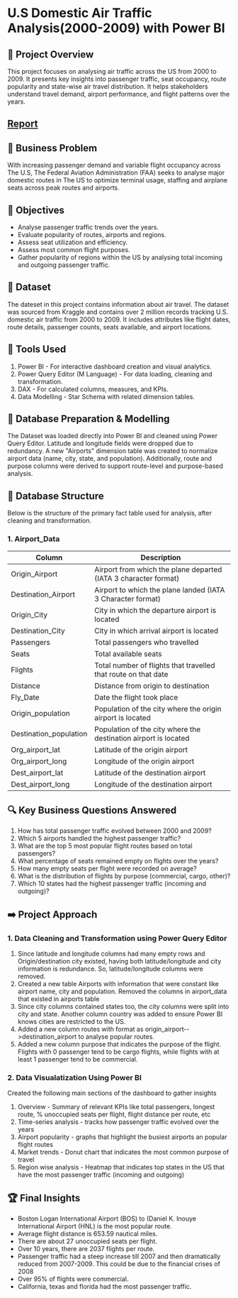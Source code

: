 # U.S Domestic Air Traffic Analysis(2000-2009) with Power BI

## 🚀 Project Overview

This project focuses on analysing air traffic across the US from 2000 to 2009. It presents key insights into passenger traffic, seat occupancy, route popularity and state-wise air travel distribution. It helps stakeholders understand travel demand, airport performance, and flight patterns over the years.

## [Report](https://github.com/Trevor20/SQL-PowerBI-Portfolio/tree/main/projects/Project2-AirportAnalysis/report)

## 🧠 Business Problem

With increasing passenger demand and variable flight occupancy across The U.S, The Federal Aviation Administration (FAA) seeks to analyse major domestic routes in The US to optimize terminal usage, staffing and airplane seats across peak routes and airports.

## 🎯 Objectives 

- Analyse passenger traffic trends over the years.
- Evaluate popularity of routes, airports and regions.
- Assess seat utilization and efficiency.
- Assess most common flight purposes.
- Gather popularity of regions within the US by analysing total incoming and outgoing passenger traffic.

## 📖 Dataset

The dateset in this project contains information about air travel. The dataset was sourced from Kraggle and contains over 2 million records tracking U.S. domestic air traffic from 2000 to 2009. It includes attributes like flight dates, route details, passenger counts, seats available, and airport locations.

## 🧰 Tools Used

1. Power BI - For interactive dashboard creation and visual analytics.
2. Power Query Editor (M Language) - For data loading, cleaning and transformation.
3. DAX - For calculated columns, measures, and KPIs.
4. Data Modelling - Star Schema with related dimension tables. 

## 📁 Database Preparation & Modelling

The Dataset was loaded directly into Power BI and cleaned using Power Query Editor. Latitude and longitude fields were dropped due to redundancy. A new "Airports" dimension table was created to normalize airport data (name, city, state, and population). Additionally, route and purpose columns were derived to support route-level and purpose-based analysis.

## 📂 Database Structure

Below is the structure of the primary fact table used for analysis, after cleaning and transformation.

### 1. Airport_Data
| Column                 | Description                                                    |
|------------------------|----------------------------------------------------------------|
| Origin_Airport         | Airport from which the plane departed (IATA 3 character format)|
| Destination_Airport    | Airport to which the plane landed (IATA 3 Character format)    |
| Origin_City            | City in which the departure airport is located                 |
| Destination_City       | City in which arrival airport is located                       |
| Passengers             | Total passengers who travelled                                 |
| Seats                  | Total available seats                                          |
| Flights                | Total number of flights that travelled that route on that date |
| Distance               | Distance from origin to destination                            |
| Fly_Date               | Date the flight took place                                     |
| Origin_population      | Population of the city where the origin airport is located     |
| Destination_population | Population of the city where the destination airport is located|
| Org_airport_lat        | Latitude of the origin airport                                 |
| Org_airport_long       | Longitude of the origin airport                                |
| Dest_airport_lat       | Latitude of the destination airport                            |
| Dest_airport_long      | Longitude of the destination airport                           |

## 🔍 Key Business Questions Answered

1. How has total passenger traffic evolved between 2000 and 2009?
2. Which 5 airports handled the highest passenger traffic?
3. What are the top 5 most popular flight routes based on total passengers?
4. What percentage of seats remained empty on flights over the years?
5. How many empty seats per flight were recorded on average?
6. What is the distribution of flights by purpose (commercial, cargo, other)?
7. Which 10 states had the highest passenger traffic (incoming and outgoing)?

## ➡️ Project Approach

### 1. Data Cleaning and Transformation using Power Query Editor
1. Since latitude and longitude columns had many empty rows and Origin/destination city existed, having both latitude/longitude and city information is redundance. So, latitude/longitude columns were removed.
2. Created a new table Airports with information that were constant like airport name, city and population. Removed the columns in airport_data that existed in airports table
3. Since city columns contained states too, the city columns were split into city and state. Another column country was added to ensure Power BI knows cities are restricted to the US.
4. Added a new column routes with format as origin_airport-->destination_airport to analyse popular routes.
5. Added a new column purpose that indicates the purpose of the flight. Flights with 0 passenger tend to be cargo flights, while flights with at least 1 passenger tend to be commercial.

### 2. Data Visualatization Using Power BI
Created the following main sections of the dashboard to gather insights
1. Overview - Summary of relevant KPIs like total passengers, longest route, % unoccupied seats per flight, flight distance per route, etc
2. Time-series analysis - tracks how passenger traffic evolved over the years
3. Airport popularity - graphs that highlight the busiest airports an popular flight routes
4. Market trends - Donut chart that indicates the most common purpose of travel
5. Region wise analysis - Heatmap that indicates top states in the US that have the most passenger traffic (incoming and outgoing)

## 🏆 Final Insights
- Boston Logan International Airport (BOS) to (Daniel K. Inouye International Airport (HNL) is the most popular route.
-  Average flight distance is 653.59 nautical miles.
-  There are about 27 unoccupied seats per flight.
-  Over 10 years, there are 2037 flights per route.
-  Passenger traffic had a steep increase till 2007 and then dramatically reduced from 2007-2009. This could be due to the financial crises of 2008
-  Over 95% of flights were commercial.
-  California, texas and florida had the most passenger traffic.
